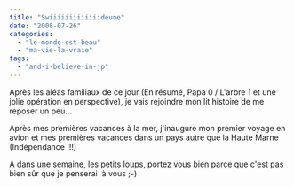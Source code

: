 ```yaml
---
title: "Swiiiiiiiiiiiiideune"
date: "2008-07-26"
categories: 
  - "le-monde-est-beau"
  - "ma-vie-la-vraie"
tags: 
  - "and-i-believe-in-jp"
---
```


Après les aléas familiaux de ce jour (En résumé, Papa 0 / L'arbre 1 et une jolie opération en perspective), je vais rejoindre mon lit histoire de me reposer un peu...

Après mes premières vacances à la mer, j'inaugure mon premier voyage en avion et mes premières vacances dans un pays autre que la Haute Marne (Indépendance !!!)

A dans une semaine, les petits loups, portez vous bien parce que c'est pas bien sûr que je penserai  à vous ;-)
